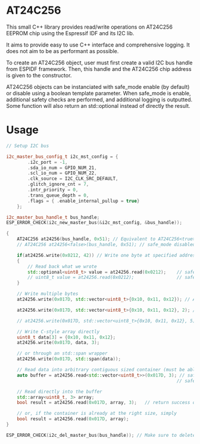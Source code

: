 # AT24C256

This small C++ library provides read/write operations on AT24C256 EEPROM chip using the Espressif IDF and its I2C lib.

It aims to provide easy to use C++ interface and comprehensive logging. It does not aim to be as performant as possible.


To create an AT24C256 object, user must first create a valid I2C bus handle from ESPIDF framework. Then, this handle and the AT24C256 chip address is given to the constructor.

AT24C256 objects can be instanciated with safe_mode enable (by default) or disable using a boolean template parameter. When safe_mode is enable, additional safety checks are performed, and additional logging is outputted. Some function will also return an std::optional instead of directly the result. 

# Usage
```cpp
// Setup I2C bus

i2c_master_bus_config_t i2c_mst_config = {
        .i2c_port = -1,
        .sda_io_num = GPIO_NUM_21,
        .scl_io_num = GPIO_NUM_22,
        .clk_source = I2C_CLK_SRC_DEFAULT,
        .glitch_ignore_cnt = 7,
        .intr_priority = 0,
        .trans_queue_depth = 0,
        .flags = { .enable_internal_pullup = true}
    };

i2c_master_bus_handle_t bus_handle;
ESP_ERROR_CHECK(i2c_new_master_bus(&i2c_mst_config, &bus_handle));

{
    AT24C256 at24256(bus_handle, 0x51); // Equivalent to AT24C256<true> (safe_mode enabled)
    // AT24C256 at24256<false>(bus_handle, 0x51); // safe_mode disabled

    if(at24256.write(0x0212, 42)) // Write one byte at specified address
    {
        // Read back what we wrote
        std::optional<uint8_t> value = at24256.read(0x0212);    // safe_mode enabled
        // uint8_t value = at24256.read(0x0212);                // safe_mode disabled
    }

    // Write multiple bytes
    at24256.write(0x017D, std::vector<uint8_t>{0x10, 0x11, 0x12}); // Accepts any contiguous and sized std::ranges, like std::vector

    at24256.write(0x017D, std::vector<uint8_t>{0x10, 0x11, 0x12}, 2); // Write only the first two elements

    // at24256.write(0x017D, std::vector<uint8_t>{0x10, 0x11, 0x12}, 5); // Error, size is too big

    // Write C-style array directly
    uint8_t data[3] = {0x10, 0x11, 0x12};
    at24256.write(0x017D, data, 3);

    // or through an std::span wrapper
    at24256.write(0x017D, std::span(data));

    // Read data into arbitrary contiguous sized container (must be able to construct the container using T t(size) where size is the amount of bytes to read)
    auto buffer = at24256.read<std::vector<uint8_t>>(0x017D, 3); // safe_mode enabled: returns an std::optional<std::vector<uint8_t>>
                                                                // safe_mode disabled: returns an std::vector<uint8_t>

    // Read directly into the buffer
    std::array<uint8_t, 3> array;
    bool result = at24256.read(0x017D, array, 3);   // return success or failure

    // or, if the container is already at the right size, simply
    bool result = at24256.read(0x017D, array);
}

ESP_ERROR_CHECK(i2c_del_master_bus(bus_handle)); // Make sure to delete the I2C bus after all at24256 objects went out of scope / were deleted

```